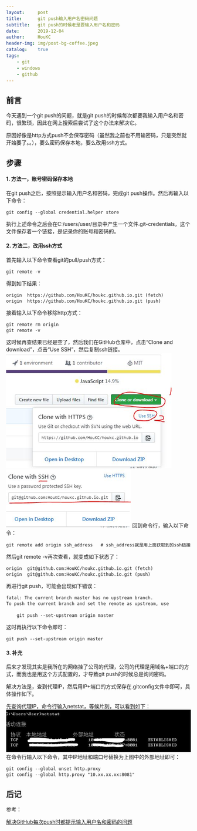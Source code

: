 ```yaml
---
layout:     post
title:      git push输入用户名密码问题
subtitle:   git push的时候老是要输入用户名和密码
date:       2019-12-04
author:     HouKC
header-img: img/post-bg-coffee.jpeg
catalog:    true
tags:
    - git
    - windows
    - github
---
```

<link rel="stylesheet" href="{{ "/css/syntax.css" | prepend: site.baseurl }}">

## 前言
今天遇到一个git push的问题，就是git push的时候每次都要我输入用户名和密码，很繁琐，因此在网上搜索后尝试了这个办法来解决它。

原因好像是http方式push不会保存密码（虽然我之前也不用输密码，只是突然就开始要了。。），要么密码保存本地，要么改用ssh方式。
## 步骤
#### 1. 方法一，账号密码保存本地
在git push之后，按照提示输入用户名和密码，完成git push操作。然后再输入以下命令：
```
git config --global credential.helper store
```
执行上述命令之后会在C:/users/user/目录中产生一个文件.git-credentials，这个文件保存着一个链接，是记录你的账号和密码的。

#### 2. 方法二，改用ssh方式
首先输入以下命令查看git的pull/push方式：
```
git remote -v
```
得到如下结果：
```
origin  https://github.com/HouKC/houkc.github.io.git (fetch)
origin  https://github.com/HouKC/houkc.github.io.git (push)
```
接着输入以下命令移除http方式：
```
git remote rm origin
git remote -v
```
这时候再查结果已经是空了，然后我们在GitHub仓库中，点击“Clone and download”，点击“Use SSH”，然后复制ssh链接。
 ![ssh1](https://raw.githubusercontent.com/HouKC/HouKC.github.io/master/img/gitPushProblem-ssh1.jpg)
 ![ssh2](https://raw.githubusercontent.com/HouKC/HouKC.github.io/master/img/gitPushProblem-ssh2.jpg)
回到命令行，输入以下命令：
```
git remote add origin ssh_address   # ssh_address就是用上面获取到的ssh链接
```
然后git remote -v再次查看，就变成如下状态了：
```
origin  git@github.com:HouKC/houkc.github.io.git (fetch)
origin  git@github.com:HouKC/houkc.github.io.git (push)
```
再进行git push，可能会出现如下错误：
```
fatal: The current branch master has no upstream branch.
To push the current branch and set the remote as upstream, use

    git push --set-upstream origin master
```
这时再执行以下命令即可：
```
git push --set-upstream origin master
```

#### 3. 补充
后来才发现其实是我所在的网络挂了公司的代理，公司的代理是用域名+端口的方式，而我也是用这个方式配置的，才导致git push的时候总是询问密码。

解决方法是，查到代理IP，然后用IP+端口的方式保存在.gitconfig文件中即可，具体操作如下。

先查询代理IP，命令行输入netstat，等候片刻，可以看到如下：
 ![net](https://raw.githubusercontent.com/HouKC/HouKC.github.io/master/img/gitPushProblem-net.jpg)
在命令行输入以下命令，其中IP地址和端口号替换为上图中的外部地址即可：
```
git config --global unset http.proxy
git config --global http.proxy "10.xx.xx.xx:8081"
```
## 后记
参考：

[解决GitHub每次push时都提示输入用户名和密码的问题](https://blog.csdn.net/mr_javascript/article/details/83043174)
